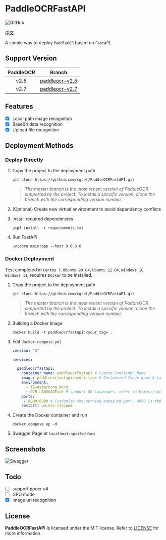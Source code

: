 # PaddleOCRFastAPI

![GitHub](https://img.shields.io/github/license/cgcel/PaddleOCRFastAPI)

[中文](https://github.com/cgcel/PaddleOCRFastAPI/blob/master/README_CN.md)

A simple way to deploy `PaddleOCR` based on `FastAPI`.

## Support Version

| PaddleOCR | Branch |
| :--: | :--: |
| v2.5 | [paddleocr-v2.5](https://github.com/cgcel/PaddleOCRFastAPI/tree/paddleocr-v2.5) |
| v2.7 | [paddleocr-v2.7](https://github.com/cgcel/PaddleOCRFastAPI/tree/paddleocr-v2.7) |

## Features

- [x] Local path image recognition
- [x] Base64 data recognition
- [x] Upload file recognition

## Deployment Methods

### Deploy Directly

1. Copy the project to the deployment path

   ```shell
   git clone https://github.com/cgcel/PaddleOCRFastAPI.git
   ```

   > *The master branch is the most recent version of PaddleOCR supported by the project. To install a specific version, clone the branch with the corresponding version number.*

2. (Optional) Create new virtual environment to avoid dependency conflicts
3. Install required dependencies

   ```shell
   pip3 install -r requirements.txt
   ```

4. Run FastAPI

   ```shell
   uvicorn main:app --host 0.0.0.0
   ```

### Docker Deployment

Test completed in `Centos 7`, `Ubuntu 20.04`, `Ubuntu 22.04`, `Windows 10`, `Windows 11`, requires `Docker` to be installed.

1. Copy the project to the deployment path

   ```shell
   git clone https://github.com/cgcel/PaddleOCRFastAPI.git
   ```

   > *The master branch is the most recent version of PaddleOCR supported by the project. To install a specific version, clone the branch with the corresponding version number.*

2. Building a Docker Image

   ```shell
   docker build -t paddleocrfastapi:<your_tag> .
   ```

3. Edit `docker-compose.yml`

   ```yaml
   version: "3"

   services:

     paddleocrfastapi:
       container_name: paddleocrfastapi # Custom Container Name
       image: paddleocrfastapi:<your_tag> # Customized Image Name & Label in Step 2
       environment:
         - TZ=Asia/Hong_Kong
         - OCR_LANGUAGE=ch # support 80 languages. refer to https://github.com/Mushroomcat9998/PaddleOCR/blob/main/doc/doc_en/multi_languages_en.md#language_abbreviations
       ports:
        - 8000:8000 # Customize the service exposure port, 8000 is the default FastAPI port, do not modify
       restart: unless-stopped
   ```

4. Create the Docker container and run

   ```shell
   docker compose up -d
   ```

5. Swagger Page at `localhost:<port>/docs`

## Screenshots

![Swagger](https://raw.githubusercontent.com/cgcel/PaddleOCRFastAPI/dev/screenshots/Swagger.png)

## Todo

- [ ] support ppocr v4
- [ ] GPU mode
- [x] Image url recognition

## License

**PaddleOCRFastAPI** is licensed under the MIT license. Refer to [LICENSE](https://github.com/cgcel/PaddleOCRFastAPI/blob/master/LICENSE) for more information.
